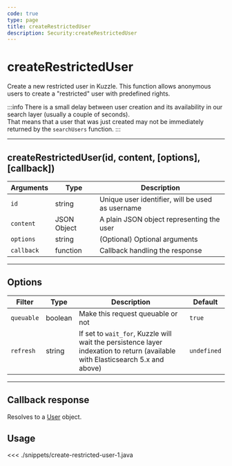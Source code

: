 ```yaml
---
code: true
type: page
title: createRestrictedUser
description: Security:createRestrictedUser
---
```


# createRestrictedUser

Create a new restricted user in Kuzzle.
This function allows anonymous users to create a "restricted" user with predefined rights.

:::info
There is a small delay between user creation and its availability in our search layer (usually a couple of seconds).  
That means that a user that was just created may not be immediately returned by the `searchUsers` function.
:::

---

## createRestrictedUser(id, content, [options], [callback])

| Arguments  | Type        | Description                                      |
| ---------- | ----------- | ------------------------------------------------ |
| `id`       | string      | Unique user identifier, will be used as username |
| `content`  | JSON Object | A plain JSON object representing the user        |
| `options`  | string      | (Optional) Optional arguments                    |
| `callback` | function    | Callback handling the response                   |

---

## Options

| Filter     | Type    | Description                                                                                                                    | Default     |
| ---------- | ------- | ------------------------------------------------------------------------------------------------------------------------------ | ----------- |
| `queuable` | boolean | Make this request queuable or not                                                                                              | `true`      |
| `refresh`  | string  | If set to `wait_for`, Kuzzle will wait the persistence layer indexation to return (available with Elasticsearch 5.x and above) | `undefined` |

---

## Callback response

Resolves to a [User](/sdk/android/3/core-classes/user/) object.

## Usage

<<< ./snippets/create-restricted-user-1.java
